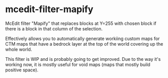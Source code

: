 # mcedit-filter-mapify
McEdit filter "Mapify" that replaces blocks at Y=255 with chosen block if there is a block in that column of the selection.

Effectively allows you to automatically generate workiing custom maps for CTM maps that have a bedrock layer at the top of the world covering up the whole world.

This filter is WIP and is probably going to get improved. Due to the way it's working now, it is mostly useful for void maps (maps that mostly build positive space).
